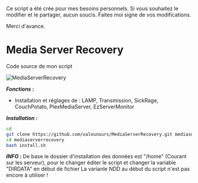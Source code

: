 Ce script a été crée pour mes besoins personnels.
Si vous souhaitez le modifier et le partager, aucun soucis. Faites moi signe de vos modifications.

Merci d'avance.
# Media Server Recovery
Code source de mon script

![MediaServerRecovery](http://img4.hostingpics.net/pics/710921demo.png)

***Fonctions :***
* Installation et réglages de : LAMP, Transmission, SickRage, CouchPotato, PlexMediaServer, EzServerMonitor


***Installation :***
```bash
cd
git clone https://github.com/valounours/MediaServerRecovery.git mediaserverrecovery
cd mediaserverrecovery
bash install.sh
```
***INFO :***
De base le dossier d'installation des données est "/home" (Courant sur les serveur), pour le changer éditer le script et changer la variable "DIRDATA" en début de fichier
La varianle NDD au début du script n'est pas encore à utiliser !

